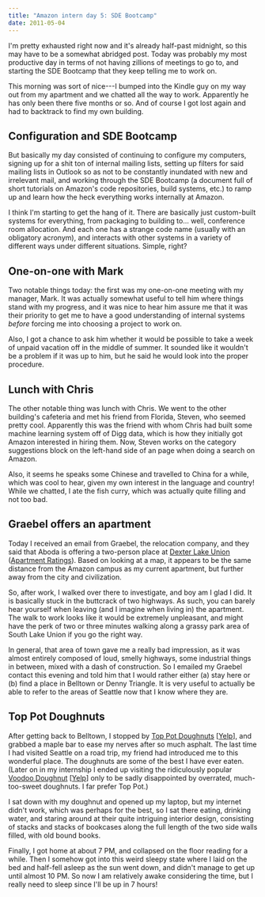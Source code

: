 ```yaml
---
title: "Amazon intern day 5: SDE Bootcamp"
date: 2011-05-04
---
```


I'm pretty exhausted right now and it's already half-past midnight, so this may have to be a somewhat abridged post.  Today was probably my most productive day in terms of not having zillions of meetings to go to, and starting the SDE Bootcamp that they keep telling me to work on.

This morning was sort of nice---I bumped into the Kindle guy on my way out from my apartment and we chatted all the way to work.  Apparently he has only been there five months or so.  And of course I got lost again and had to backtrack to find my own building.

## Configuration and SDE Bootcamp

But basically my day consisted of continuing to configure my computers, signing up for a shit ton of internal mailing lists, setting up filters for said mailing lists in Outlook so as not to be constantly inundated with new and irrelevant mail, and working through the SDE Bootcamp (a document full of short tutorials on Amazon's code repositories, build systems, etc.) to ramp up and learn how the heck everything works internally at Amazon.

I think I'm starting to get the hang of it.  There are basically just custom-built systems for everything, from packaging to building to... well, conference room allocation.  And each one has a strange code name (usually with an obligatory acronym), and interacts with other systems in a variety of different ways under different situations.  Simple, right?

## One-on-one with Mark

Two notable things today: the first was my one-on-one meeting with my manager, Mark.  It was actually somewhat useful to tell him where things stand with my progress, and it was nice to hear him assure me that it was their priority to get me to have a good understanding of internal systems *before* forcing me into choosing a project to work on.

Also, I got a chance to ask him whether it would be possible to take a week of unpaid vacation off in the middle of summer.  It sounded like it wouldn't be a problem if it was up to him, but he said he would look into the proper procedure.

## Lunch with Chris

The other notable thing was lunch with Chris.  We went to the other building's cafeteria and met his friend from Florida, Steven, who seemed pretty cool.  Apparently this was the friend with whom Chris had built some machine learning system off of Digg data, which is how they initially got Amazon interested in hiring them.  Now, Steven works on the category suggestions block on the left-hand side of an page when doing a search on Amazon.

Also, it seems he speaks some Chinese and travelled to China for a while, which was cool to hear, given my own interest in the language and country!  While we chatted, I ate the fish curry, which was actually quite filling and not too bad.

## Graebel offers an apartment

Today I received an email from Graebel, the relocation company, and they said that Aboda is offering a two-person place at [Dexter Lake Union](http://www.dexterlakeunion.com/) ([Apartment Ratings](http://www.apartmentratings.com/rate/WA-Seattle-Dexter-Lake-Union.html)).  Based on looking at a map, it appears to be the same distance from the Amazon campus as my current apartment, but further away from the city and civilization.

So, after work, I walked over there to investigate, and boy am I glad I did.  It is basically stuck in the buttcrack of two highways.  As such, you can barely hear yourself when leaving (and I imagine when living in) the apartment.  The walk to work looks like it would be extremely unpleasant, and might have the perk of two or three minutes walking along a grassy park area of South Lake Union if you go the right way.

In general, that area of town gave me a really bad impression, as it was almost entirely composed of loud, smelly highways, some industrial things in between, mixed with a dash of construction.  So I emailed my Graebel contact this evening and told him that I would rather either (a) stay here or (b) find a place in Belltown or Denny Triangle.  It is very useful to actually be able to refer to the areas of Seattle now that I know where they are.

## Top Pot Doughnuts

After getting back to Belltown, I stopped by [Top Pot Doughnuts](http://www.toppotdoughnuts.com/) [[Yelp](http://www.yelp.ca/biz/top-pot-doughnuts-seattle)], and grabbed a maple bar to ease my nerves after so much asphalt.  The last time I had visited Seattle on a road trip, my friend had introduced me to this wonderful place.  The doughnuts are some of the best I have ever eaten.  (Later on in my internship I ended up visiting the ridiculously popular [Voodoo Doughnut](http://voodoodoughnut.com/) [[Yelp](http://www.yelp.ca/biz/voodoo-doughnut-portland)] only to be sadly disappointed by overrated, much-too-sweet doughnuts.  I far prefer Top Pot.)

I sat down with my doughnut and opened up my laptop, but my internet didn't work, which was perhaps for the best, so I sat there eating, drinking water, and staring around at their quite intriguing interior design, consisting of stacks and stacks of bookcases along the full length of the two side walls filled, with old bound books.

Finally, I got home at about 7 PM, and collapsed on the floor reading for a while.  Then I somehow got into this weird sleepy state where I laid on the bed and half-fell asleep as the sun went down, and didn't manage to get up until almost 10 PM.  So now I am relatively awake considering the time, but I really need to sleep since I'll be up in 7 hours!

